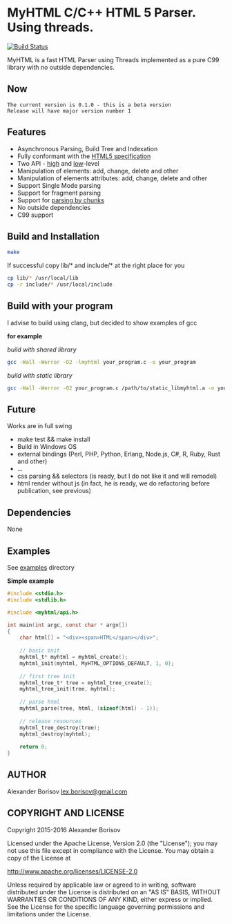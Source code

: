 # MyHTML C/C++ HTML 5 Parser. Using threads.

[![Build Status](https://travis-ci.org/lexborisov/myhtml.svg?branch=master)](https://travis-ci.org/lexborisov/myhtml)

MyHTML is a fast HTML Parser using Threads implemented as a pure C99 library with no outside dependencies.

## Now

```text
The current version is 0.1.0 - this is a beta version
Release will have major version number 1
```

## Features

- Asynchronous Parsing, Build Tree and Indexation
- Fully conformant with the [HTML5 specification]
- Two API - [high] and [low]-level
- Manipulation of elements: add, change, delete and other
- Manipulation of elements attributes: add, change, delete and other
- Support Single Mode parsing
- Support for fragment parsing
- Support for [parsing by chunks]
- No outside dependencies
- C99 support

## Build and Installation

```bash
make
```

If successful copy lib/* and include/* at the right place for you

```bash
cp lib/* /usr/local/lib
cp -r include/* /usr/local/include
```

## Build with your program

I advise to build using clang, but decided to show examples of gcc

**for example**

*build with shared library*
```bash
gcc -Wall -Werror -O2 -lmyhtml your_program.c -o your_program
```

*build with static library*
```bash
gcc -Wall -Werror -O2 your_program.c /path/to/static_libmyhtml.a -o your_program
```

## Future

Works are in full swing

- make test && make install
- Build in Windows OS
- external bindings (Perl, PHP, Python, Erlang, Node.js, C#, R, Ruby, Rust and other)
- ...
- css parsing && selectors (is ready, but I do not like it and will remodel)
- html render without js (in fact, he is ready, we do refactoring before publication, see previous)

## Dependencies

None

## Examples

See [examples] directory

**Simple example**

```c
#include <stdio.h>
#include <stdlib.h>

#include <myhtml/api.h>

int main(int argc, const char * argv[])
{
    char html[] = "<div><span>HTML</span></div>";
    
    // basic init
    myhtml_t* myhtml = myhtml_create();
    myhtml_init(myhtml, MyHTML_OPTIONS_DEFAULT, 1, 0);
    
    // first tree init 
    myhtml_tree_t* tree = myhtml_tree_create();
    myhtml_tree_init(tree, myhtml);
    
    // parse html
    myhtml_parse(tree, html, (sizeof(html) - 1));
    
    // release resources
    myhtml_tree_destroy(tree);
    myhtml_destroy(myhtml);
    
    return 0;
}
```

## AUTHOR

Alexander Borisov <lex.borisov@gmail.com>

## COPYRIGHT AND LICENSE

Copyright 2015-2016 Alexander Borisov

Licensed under the Apache License, Version 2.0 (the "License"); you may not use this file except in compliance with the License.
You may obtain a copy of the License at

http://www.apache.org/licenses/LICENSE-2.0

Unless required by applicable law or agreed to in writing, software distributed under the License is distributed on an "AS IS" BASIS, WITHOUT WARRANTIES OR CONDITIONS OF ANY KIND, either express or implied.
See the License for the specific language governing permissions and limitations under the License.


[HTML5 specification]: https://html.spec.whatwg.org/multipage/
[high]: https://github.com/lexborisov/myhtml/blob/master/include/myhtml/api.h
[low]: https://github.com/lexborisov/myhtml/tree/master/include/myhtml
[examples]: https://github.com/lexborisov/myhtml/tree/master/examples
[parsing by chunks]: https://github.com/lexborisov/myhtml/blob/master/examples/chunks_high_level.c
